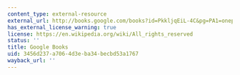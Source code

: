 ```yaml
---
content_type: external-resource
external_url: http://books.google.com/books?id=PkkljqEiL-4C&pg=PA1=onepage
has_external_license_warning: true
license: https://en.wikipedia.org/wiki/All_rights_reserved
status: ''
title: Google Books
uid: 3456d237-a706-4d3e-ba34-becbd53a1767
wayback_url: ''
---
```

